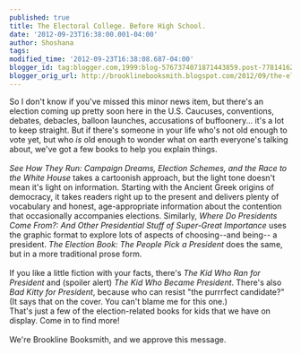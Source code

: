 ```yaml
---
published: true
title: The Electoral College. Before High School.
date: '2012-09-23T16:38:00.001-04:00'
author: Shoshana
tags: 
modified_time: '2012-09-23T16:38:08.687-04:00'
blogger_id: tag:blogger.com,1999:blog-5767374071871443859.post-7781416259909351942
blogger_orig_url: http://brooklinebooksmith.blogspot.com/2012/09/the-electoral-college-before-high-school.html
---
```


So I don't know if you've missed this minor news item, but there's an election coming up pretty soon here in the U.S. Caucuses, conventions, debates, debacles, balloon launches, accusations of buffoonery... it's a lot to keep straight. But if there's someone in your life who's not old enough to vote yet, but who <em>is</em> old enough to wonder what on earth everyone's talking about, we've got a few books to help you explain things.<br /><br /><em>See How They Run: Campaign Dreams, Election Schemes, and the Race to the White House</em> takes a cartoonish approach, but the light tone doesn't mean it's light on information. Starting with the Ancient Greek origins of democracy, it takes readers right up to the present and delivers plenty of vocabulary and honest, age-appropriate information about the contention that occasionally accompanies elections. Similarly, <em>Where Do Presidents Come From?: And Other Presidential Stuff of Super-Great Importance</em> uses the graphic format to explore lots of aspects of choosing--and being-- a president. <em>The Election Book: The People Pick a President </em>does the same, but in a more traditional prose form.<br /><br />If you like a little fiction with your facts, there's <em>The Kid Who Ran for President</em> and (spoiler alert) <em>The Kid Who Became President</em>. There's also <em>Bad Kitty for President</em>, because who can resist "the purrrfect candidate?" (It says that on the cover. You can't blame me for this one.)<br />That's just a few of the election-related books for kids that we have on display. Come in to find more!<br /><br />We're Brookline Booksmith, and we approve this message.